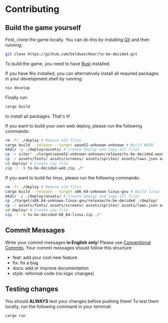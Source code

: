 # Contributing

## Build the game yourself

First, clone the game locally. You can do this by installing [Git](https://git-scm.com/downloads) and then running:

```sh
git clone https://github.com/Geldwaschbar/to-be-decided.git
```

To build the game, you need to have [Rust](https://rust-lang.org/tools/install/) installed.

If you have Nix installed, you can alternatively install all required packages in your development shell by running:

```sh
nix develop
```

Finally run:

```sh
cargo build
```

to install all packages. That's it!

If you want to build your own web deploy, please run the following commands:

```sh
rm -fr ./deploy # Remove old files
cargo build --release --target wasm32-unknown-unknown # Build WASM
mkdir -p ./deploy/assets/ # Create deploy and copy all files
cp -r site/* ./target/wasm32-unknown-unknown/release/to-be-decided.wasm ./deploy/
cp -r assets/fonts/ assets/screens/ assets/sprites/ assets/laws.json assets/news.json ./deploy/assets/
cd deploy/ # Create zip file
zip -r -9 to-be-decided-web.zip ./*
```

If you want to build for linux, please run the following commands:

```sh
rm -fr ./deploy # Remove old files
cargo build --release --target x86_64-unknown-linux-gnu # Build linux
mkdir -p ./deploy/assets/ # Create deploy and copy all files
cp ./target/x86_64-unknown-linux-gnu/release/to-be-decided ./deploy/
cp -r assets/fonts/ assets/screens/ assets/sprites/ assets/laws.json assets/news.json ./deploy/assets/
cd deploy/ # Create zip file
zip -r -9 to-be-decided-86_64-linux.zip ./*
```

## Commit Messages

Write your commit messages **in English only**! Please use [Conventional Commits](https://www.conventionalcommits.org/en/v1.0.0/).
Your commit messages should follow this structure:

- feat: add your cool new feature
- fix: fix a bug
- docs: add or improve documentation
- style: reformat code (no logic changes)

## Testing changes

You should **ALWAYS** test your changes before pushing them!
To test them locally, run the following command in your terminal:

```sh
cargo run
```
